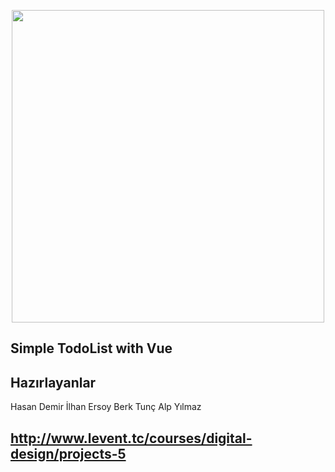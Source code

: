 <p align="center"><a href="#" target="_blank"><img src="https://www.webtekno.com/images/editor/default/0002/50/1ff00d12897bc450b35defc7415b1e8f9cf750d0.jpeg" width="500"></a></p>



## Simple TodoList with Vue

## Hazırlayanlar
Hasan Demir
İlhan Ersoy
Berk Tunç
Alp Yılmaz


## http://www.levent.tc/courses/digital-design/projects-5

